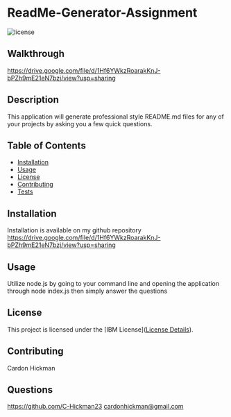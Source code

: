 # ReadMe-Generator-Assignment

![license](https://img.shields.io/badge/License-IPL_1.0-blue.svg)

## Walkthrough

https://drive.google.com/file/d/1Hf6YWkzRoarakKnJ-bPZh9mE21eN7bzj/view?usp=sharing

## Description

This application will generate professional style README.md files for any of your projects by asking you a few quick questions.

## Table of Contents

- [Installation](#installation)
- [Usage](#usage)
- [License](#license)
- [Contributing](#contributing)
- [Tests](#tests)

## Installation

Installation is available on my github repository https://drive.google.com/file/d/1Hf6YWkzRoarakKnJ-bPZh9mE21eN7bzj/view?usp=sharing

## Usage

Utilize node.js by going to your command line and opening the application through node index.js then simply answer the questions

## License

This project is licensed under the [IBM License]([License Details](https://opensource.org/licenses/IPL-1.0)).

## Contributing

Cardon Hickman

## Questions

https://github.com/C-Hickman23
cardonhickman@gmail.com
